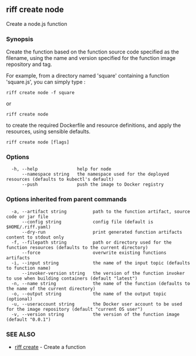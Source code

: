 ## riff create node

Create a node.js function

### Synopsis

Create the function based on the function source code specified as the filename, using the name
and version specified for the function image repository and tag.  

For example, from a directory  named 'square' containing a function 'square.js', you can simply type :

    riff create node -f square

  or

    riff create node

to create the required Dockerfile and resource definitions, and apply the resources, using sensible defaults.

```
riff create node [flags]
```

### Options

```
  -h, --help               help for node
      --namespace string   the namespace used for the deployed resources (defaults to kubectl's default)
      --push               push the image to Docker registry
```

### Options inherited from parent commands

```
  -a, --artifact string          path to the function artifact, source code or jar file
      --config string            config file (default is $HOME/.riff.yaml)
      --dry-run                  print generated function artifacts content to stdout only
  -f, --filepath string          path or directory used for the function resources (defaults to the current directory)
      --force                    overwrite existing functions artifacts
  -i, --input string             the name of the input topic (defaults to function name)
      --invoker-version string   the version of the function invoker to use when building containers (default "latest")
  -n, --name string              the name of the function (defaults to the name of the current directory)
  -o, --output string            the name of the output topic (optional)
  -u, --useraccount string       the Docker user account to be used for the image repository (default "current OS user")
  -v, --version string           the version of the function image (default "0.0.1")
```

### SEE ALSO

* [riff create](riff_create.md)	 - Create a function

